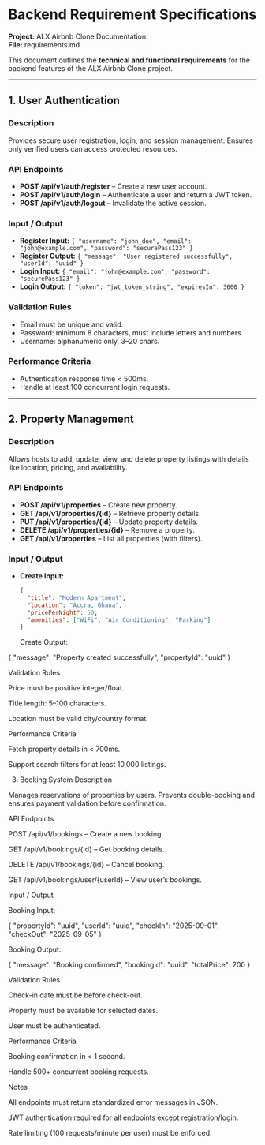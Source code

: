 # Backend Requirement Specifications

**Project:** ALX Airbnb Clone Documentation  
**File:** requirements.md

This document outlines the **technical and functional requirements** for the backend features of the ALX Airbnb Clone project.

---

## 1. User Authentication

### Description

Provides secure user registration, login, and session management. Ensures only verified users can access protected resources.

### API Endpoints

- **POST /api/v1/auth/register** – Create a new user account.
- **POST /api/v1/auth/login** – Authenticate a user and return a JWT token.
- **POST /api/v1/auth/logout** – Invalidate the active session.

### Input / Output

- **Register Input:** `{ "username": "john_doe", "email": "john@example.com", "password": "securePass123" }`
- **Register Output:** `{ "message": "User registered successfully", "userId": "uuid" }`
- **Login Input:** `{ "email": "john@example.com", "password": "securePass123" }`
- **Login Output:** `{ "token": "jwt_token_string", "expiresIn": 3600 }`

### Validation Rules

- Email must be unique and valid.
- Password: minimum 8 characters, must include letters and numbers.
- Username: alphanumeric only, 3–20 chars.

### Performance Criteria

- Authentication response time < 500ms.
- Handle at least 100 concurrent login requests.

---

## 2. Property Management

### Description

Allows hosts to add, update, view, and delete property listings with details like location, pricing, and availability.

### API Endpoints

- **POST /api/v1/properties** – Create new property.
- **GET /api/v1/properties/{id}** – Retrieve property details.
- **PUT /api/v1/properties/{id}** – Update property details.
- **DELETE /api/v1/properties/{id}** – Remove a property.
- **GET /api/v1/properties** – List all properties (with filters).

### Input / Output

- **Create Input:**
  ```json
  {
    "title": "Modern Apartment",
    "location": "Accra, Ghana",
    "pricePerNight": 50,
    "amenities": ["WiFi", "Air Conditioning", "Parking"]
  }
  ```
  Create Output:

{
"message": "Property created successfully",
"propertyId": "uuid"
}

Validation Rules

Price must be positive integer/float.

Title length: 5–100 characters.

Location must be valid city/country format.

Performance Criteria

Fetch property details in < 700ms.

Support search filters for at least 10,000 listings.

3. Booking System
   Description

Manages reservations of properties by users. Prevents double-booking and ensures payment validation before confirmation.

API Endpoints

POST /api/v1/bookings – Create a new booking.

GET /api/v1/bookings/{id} – Get booking details.

DELETE /api/v1/bookings/{id} – Cancel booking.

GET /api/v1/bookings/user/{userId} – View user’s bookings.

Input / Output

Booking Input:

{
"propertyId": "uuid",
"userId": "uuid",
"checkIn": "2025-09-01",
"checkOut": "2025-09-05"
}

Booking Output:

{
"message": "Booking confirmed",
"bookingId": "uuid",
"totalPrice": 200
}

Validation Rules

Check-in date must be before check-out.

Property must be available for selected dates.

User must be authenticated.

Performance Criteria

Booking confirmation in < 1 second.

Handle 500+ concurrent booking requests.

Notes

All endpoints must return standardized error messages in JSON.

JWT authentication required for all endpoints except registration/login.

Rate limiting (100 requests/minute per user) must be enforced.
